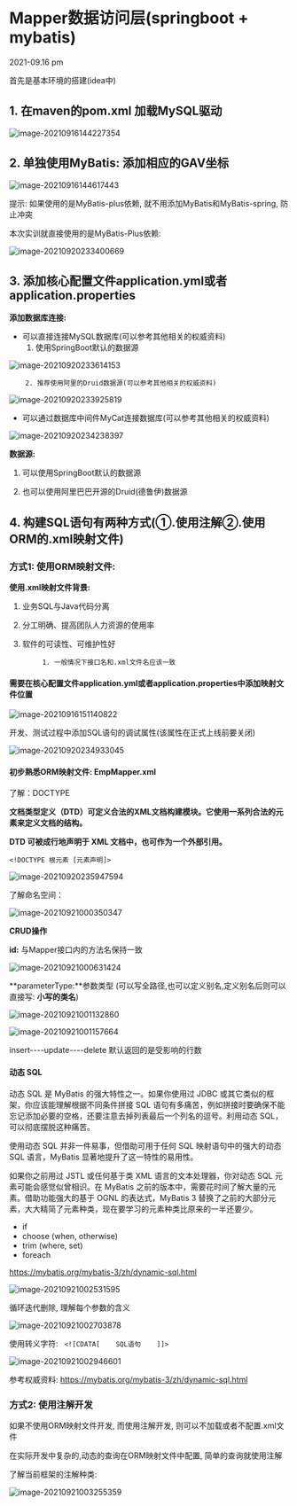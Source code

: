 # Mapper数据访问层(springboot + mybatis)

2021-09.16  pm

首先是基本环境的搭建(idea中)

## 1. 在maven的pom.xml 加载MySQL驱动

![image-20210916144227354](https://my-pic-bed.oss-cn-chengdu.aliyuncs.com/typora_picture/image-20210916144227354.png)

## 2. 单独使用MyBatis: 添加相应的GAV坐标

![image-20210916144617443](https://my-pic-bed.oss-cn-chengdu.aliyuncs.com/typora_picture/image-20210916144617443.png)

提示: 如果使用的是MyBatis-plus依赖, 就不用添加MyBatis和MyBatis-spring, 防止冲突

本次实训就直接使用的是MyBatis-Plus依赖:

![image-20210920233400669](https://my-pic-bed.oss-cn-chengdu.aliyuncs.com/typora_picture/image-20210920233400669.png)



## 3. 添加核心配置文件application.yml或者application.properties

**添加数据库连接:**

* 可以直接连接MySQL数据库(可以参考其他相关的权威资料)
  1. 使用SpringBoot默认的数据源

![image-20210920233614153](https://my-pic-bed.oss-cn-chengdu.aliyuncs.com/typora_picture/image-20210920233614153.png)

		2. 推荐使用阿里的Druid数据源(可以参考其他相关的权威资料)

![image-20210920233925819](https://my-pic-bed.oss-cn-chengdu.aliyuncs.com/typora_picture/image-20210920233925819.png)

* 可以通过数据库中间件MyCat连接数据库(可以参考其他相关的权威资料)

![image-20210920234238397](https://my-pic-bed.oss-cn-chengdu.aliyuncs.com/typora_picture/image-20210920234238397.png)

**数据源:**

1. 可以使用SpringBoot默认的数据源

2. 也可以使用阿里巴巴开源的Druid(德鲁伊)数据源



## 4. 构建SQL语句有两种方式(①.使用注解②.使用ORM的.xml映射文件)



### **方式1: 使用ORM映射文件:**

**使用.xml映射文件背景:** 

1. 业务SQL与Java代码分离
2. 分工明确、提高团队人力资源的使用率
3. 软件的可读性、可维护性好

    		1. 一般情况下接口名和.xml文件名应该一致

#### 需要在核心配置文件application.yml或者application.properties中添加映射文件位置

![image-20210916151140822](https://my-pic-bed.oss-cn-chengdu.aliyuncs.com/typora_picture/image-20210916151140822.png)

开发、测试过程中添加SQL语句的调试属性(该属性在正式上线前要关闭)

![image-20210920234933045](https://my-pic-bed.oss-cn-chengdu.aliyuncs.com/typora_picture/image-20210920234933045.png)



#### 初步熟悉ORM映射文件:	EmpMapper.xml

了解：DOCTYPE

**文档类型定义（DTD）可定义合法的XML文档构建模块。它使用一系列合法的元素来定义文档的结构。**

**DTD 可被成行地声明于 XML 文档中，也可作为一个外部引用。**

```
<!DOCTYPE 根元素 [元素声明]>
```

![image-20210920235947594](https://my-pic-bed.oss-cn-chengdu.aliyuncs.com/typora_picture/image-20210920235947594.png)



了解命名空间：

![image-20210921000350347](F:\Images\image-20210921000350347.png)



**CRUD操作**

**id:** 与Mapper接口内的方法名保持一致

![image-20210921000631424](https://my-pic-bed.oss-cn-chengdu.aliyuncs.com/typora_picture/image-20210921000631424.png)



**parameterType:**参数类型	(可以写全路径,也可以定义别名,定义别名后则可以直接写: **小写的类名**)

![image-20210921001132860](https://my-pic-bed.oss-cn-chengdu.aliyuncs.com/typora_picture/image-20210921001132860.png)

![image-20210921001157664](https://my-pic-bed.oss-cn-chengdu.aliyuncs.com/typora_picture/image-20210921001157664.png)

insert----update----delete  默认返回的是受影响的行数

#### 动态 SQL

动态 SQL 是 MyBatis 的强大特性之一。如果你使用过 JDBC 或其它类似的框架，你应该能理解根据不同条件拼接 SQL 语句有多痛苦，例如拼接时要确保不能忘记添加必要的空格，还要注意去掉列表最后一个列名的逗号。利用动态 SQL，可以彻底摆脱这种痛苦。

使用动态 SQL 并非一件易事，但借助可用于任何 SQL 映射语句中的强大的动态 SQL 语言，MyBatis 显著地提升了这一特性的易用性。

如果你之前用过 JSTL 或任何基于类 XML 语言的文本处理器，你对动态 SQL 元素可能会感觉似曾相识。在 MyBatis 之前的版本中，需要花时间了解大量的元素。借助功能强大的基于 OGNL 的表达式，MyBatis 3 替换了之前的大部分元素，大大精简了元素种类，现在要学习的元素种类比原来的一半还要少。

- if
- choose (when, otherwise)
- trim (where, set)
- foreach

https://mybatis.org/mybatis-3/zh/dynamic-sql.html



![image-20210921002531595](https://my-pic-bed.oss-cn-chengdu.aliyuncs.com/typora_picture/image-20210921002531595.png)

循环迭代删除, 理解每个参数的含义

![image-20210921002703878](https://my-pic-bed.oss-cn-chengdu.aliyuncs.com/typora_picture/image-20210921002703878.png)

使用转义字符: ` <![CDATA[    SQL语句    ]]>`

![image-20210921002946601](https://my-pic-bed.oss-cn-chengdu.aliyuncs.com/typora_picture/image-20210921002946601.png)

参考权威资料: https://mybatis.org/mybatis-3/zh/dynamic-sql.html





### 方式2: 使用注解开发

如果不使用ORM映射文件开发, 而使用注解开发, 则可以不加载或者不配置.xml文件

在实际开发中复杂的,动态的查询在ORM映射文件中配置, 简单的查询就使用注解



了解当前框架的注解种类:

![image-20210921003255359](https://my-pic-bed.oss-cn-chengdu.aliyuncs.com/typora_picture/image-20210921003255359.png)



